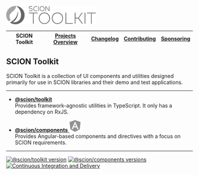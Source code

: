 <a href="/README.md"><img src="/resources/branding/scion-toolkit-banner.svg" height="50" alt="SCION Toolkit"></a>

| SCION Toolkit | [Projects Overview][menu-projects-overview] | [Changelog][menu-changelog] | [Contributing][menu-contributing] | [Sponsoring][menu-sponsoring] |  
| --- | --- | --- | --- | --- |

## SCION Toolkit

SCION Toolkit is a collection of UI components and utilities designed primarily for use in SCION libraries and their demo and test applications.

***
- [**@scion/toolkit**][link-scion-toolkit]\
  Provides framework-agnostic utilities in TypeScript. It only has a dependency on RxJS.

- [**@scion/components** <img src="/docs/logo/angular.svg" alt="Angular-specific" title="Angular-specific">][link-scion-components]\
  Provides Angular-based components and directives with a focus on SCION requirements.
***

[![@scion/toolkit version](https://img.shields.io/npm/v/@scion/toolkit/latest?label=%40scion%2Ftoolkit)][link-toolkit-download]
[![@scion/components versions](https://img.shields.io/npm/v/@scion/components/latest?label=%40scion%2Fcomponents)][link-components-download]
[![Continuous Integration and Delivery][link-github-actions-workflow:status]][link-github-actions-workflow]

[link-scion-toolkit]: /docs/site/scion-toolkit.md
[link-scion-components]: /docs/site/scion-components.md
[link-toolkit-download]: https://www.npmjs.com/package/@scion/toolkit
[link-components-download]: https://www.npmjs.com/package/@scion/components
[link-github-actions-workflow]: https://github.com/SchweizerischeBundesbahnen/scion-toolkit/actions
[link-github-actions-workflow:status]: https://github.com/SchweizerischeBundesbahnen/scion-toolkit/actions/workflows/workflow.yml/badge.svg

[menu-home]: /README.md
[menu-projects-overview]: /docs/site/projects-overview.md
[menu-changelog]: /docs/site/changelog.md
[menu-contributing]: /CONTRIBUTING.md
[menu-sponsoring]: /docs/site/sponsoring.md
